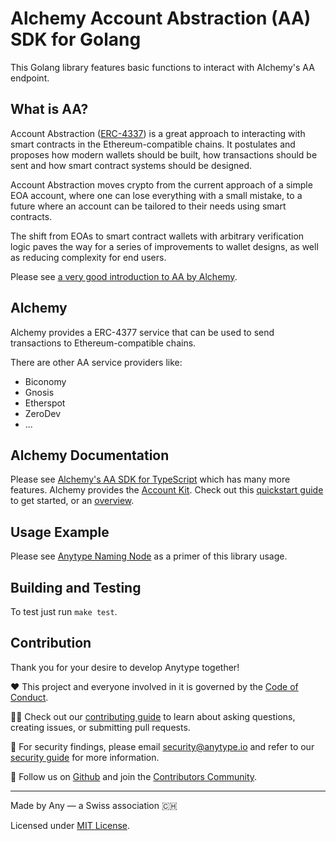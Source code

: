 # Alchemy Account Abstraction (AA) SDK for Golang
This Golang library features basic functions to interact with Alchemy's AA endpoint.

## What is AA?
Account Abstraction ([ERC-4337](https://www.erc4337.io)) is a great approach to interacting with smart contracts in the Ethereum-compatible chains. It postulates and proposes how modern wallets should be built, how transactions should be sent and how smart contract systems should be designed.

Account Abstraction moves crypto from the current approach of a simple EOA account, where one can lose everything with a small mistake, to a future where an account can be tailored to their needs using smart contracts.

The shift from EOAs to smart contract wallets with arbitrary verification logic paves the way for a series of improvements to wallet designs, as well as reducing complexity for end users.

Please see [a very good introduction to AA by Alchemy](https://www.alchemy.com//blog/account-abstraction).

## Alchemy
Alchemy provides a ERC-4377 service that can be used to send transactions to Ethereum-compatible chains.

There are other AA service providers like:
* Biconomy
* Gnosis
* Etherspot
* ZeroDev
* ...

## Alchemy Documentation
Please see [Alchemy's AA SDK for TypeScript](https://github.com/alchemyplatform/aa-sdk) which has many more features.
Alchemy provides the [Account Kit](https://accountkit.alchemy.com). Check out this [quickstart guide](https://accountkit.alchemy.com/getting-started.html) to get started, or an [overview](https://accountkit.alchemy.com/overview/package-overview.html).

## Usage Example
Please see [Anytype Naming Node](https://github.com/anyproto/any-ns-node) as a primer of this library usage.

## Building and Testing
To test just run `make test`.

## Contribution
Thank you for your desire to develop Anytype together!

❤️ This project and everyone involved in it is governed by the [Code of Conduct](https://github.com/anyproto/.github/blob/main/docs/CODE_OF_CONDUCT.md).

🧑‍💻 Check out our [contributing guide](https://github.com/anyproto/.github/blob/main/docs/CONTRIBUTING.md) to learn about asking questions, creating issues, or submitting pull requests.

🫢 For security findings, please email [security@anytype.io](mailto:security@anytype.io) and refer to our [security guide](https://github.com/anyproto/.github/blob/main/docs/SECURITY.md) for more information.

🤝 Follow us on [Github](https://github.com/anyproto) and join the [Contributors Community](https://github.com/orgs/anyproto/discussions).

---
Made by Any — a Swiss association 🇨🇭

Licensed under [MIT License](./LICENSE.md).


